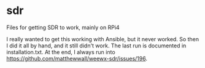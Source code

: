 # sdr
Files for getting SDR to work, mainly on RPi4

I really wanted to get this working with Ansible, but it never worked.  So then I did it all by hand, and it still didn't work.  The last run is documented in installation.txt. At the end, I always run into https://github.com/matthewwall/weewx-sdr/issues/196.
